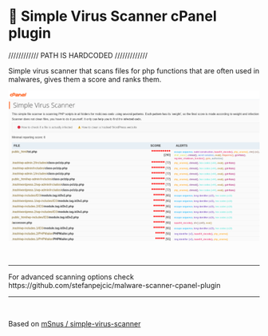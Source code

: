 # 🔴 Simple Virus Scanner cPanel plugin

//////////// PATH IS HARDCODED /////////////

Simple virus scanner that scans files for php functions that are often used in malwares, gives them a score and ranks them.

<img src="https://raw.githubusercontent.com/stefanpejcic/simple-virus-scanner-cpanel-plugin/main/assets/img/screenshot.png"></img>


</br>
<hr>
For advanced scanning options check https://github.com/stefanpejcic/malware-scanner-cpanel-plugin
<hr>
</br>

Based on  <a href="https://github.com/mSnus/simple-virus-scanner">mSnus / simple-virus-scanner</a>
